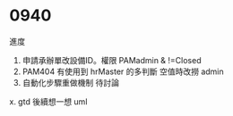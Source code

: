 # 0940

進度

1. 申請承辦單改設備ID。權限 PAMadmin & !=Closed
2. PAM404 有使用到 hrMaster 的多判斷 空值時改撈 admin
3. 自動化步驟重做機制 待討論

x. gtd 後續想一想 uml
